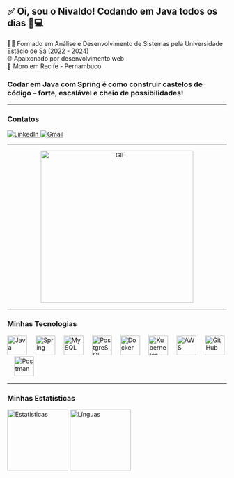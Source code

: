 ## ✅ Oi, sou o Nivaldo! Codando em Java todos os dias 🚀💻

👨‍🎓 Formado em Análise e Desenvolvimento de Sistemas pela Universidade Estácio de Sá (2022 - 2024)  
🌐 Apaixonado por desenvolvimento web  
📌 Moro em Recife - Pernambuco

### Codar em Java com Spring é como construir castelos de código – forte, escalável e cheio de possibilidades! 

---
    
### Contatos
<div>
  <a href="https://www.linkedin.com/in/nivaldo-silva-5a8335289" target="_blank">
    <img src="https://img.shields.io/badge/-LinkedIn-%230077B5?style=for-the-badge&logo=linkedin&logoColor=white" alt="LinkedIn" />
  </a>
  <a href="mailto:nivaldosilva.contato@gmail.com">
    <img src="https://img.shields.io/badge/-Gmail-red?style=for-the-badge&logo=gmail&logoColor=white" alt="Gmail" />
  </a>
</div>

---

<p align="center">
  <img src="https://user-images.githubusercontent.com/74038190/212749447-bfb7e725-6987-49d9-ae85-2015e3e7cc41.gif?raw=true" height="350" alt="GIF" />
</p>

---

### Minhas Tecnologias
<div align="left">
  <img src="https://skillicons.dev/icons?i=java" height="45" alt="Java" />
  <img width="12" />
  <img src="https://skillicons.dev/icons?i=spring" height="45" alt="Spring" />
  <img width="12" />
  <img src="https://skillicons.dev/icons?i=mysql" height="45" alt="MySQL" />
  <img width="12" />
  <img src="https://skillicons.dev/icons?i=postgres" height="45" alt="PostgreSQL" />
  <img width="12" />
  <img src="https://skillicons.dev/icons?i=docker" height="45" alt="Docker" />
  <img width="12" />
  <img src="https://skillicons.dev/icons?i=kubernetes" height="45" alt="Kubernetes" />
  <img width="12" />
  <img src="https://skillicons.dev/icons?i=aws" height="45" alt="AWS" />
  <img width="12" />
  <img src="https://skillicons.dev/icons?i=github" height="45" alt="GitHub" />
  <img width="12" />
  <img src="https://skillicons.dev/icons?i=postman" height="45" alt="Postman" />
</div>

---

### Minhas Estatísticas
<div align="left">
  <img src="https://github-readme-stats.vercel.app/api?username=nivaldosilva&hide_title=false&hide_rank=false&show_icons=true&include_all_commits=true&count_private=true&disable_animations=false&theme=gotham&locale=en&hide_border=false&order=1" height="140" alt="Estatísticas" />
  <img src="https://github-readme-stats.vercel.app/api/top-langs?username=nivaldosilva&locale=en&hide_title=false&layout=compact&card_width=320&langs_count=5&theme=gotham&hide_border=true&order=2" height="140" alt="Línguas" />
</div>
